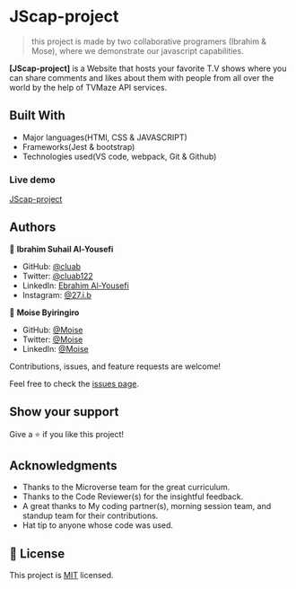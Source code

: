 # JScap-project

> this project is made by two collaborative programers (Ibrahim & Mose), where we demonstrate our javascript capabilities.


**[JScap-project]** is a Website that hosts your favorite T.V shows where you can share comments and likes about them with people from all over the world by the help of TVMaze API services.
## Built With

- Major languages(HTMl, CSS & JAVASCRIPT)
- Frameworks(Jest & bootstrap)
- Technologies used(VS code, webpack, Git & Github)


### Live demo

[JScap-project](https://cluab.github.io/JScap-project/dist/#)

## Authors

👤 **Ibrahim Suhail Al-Yousefi**

- GitHub: [@cluab](https://github.com/Cluab)
- Twitter: [@cluab122](https://twitter.com/cluab122)
- LinkedIn: [Ebrahim Al-Yousefi](https://www.linkedin.com/in/ebrahim-al-yousefi-207808237/)
- Instagram: [@27.i.b](https://www.instagram.com/27.i.b/)

👤 **Moise Byiringiro**

- GitHub: [@Moise ](https://github.com/Moise-code)
- Twitter: [@Moise ](https://twitter.com/cluab122)
- LinkedIn: [@Moise ](https://www.linkedin.com/in/moise-byiringiro-8a8ba4142/)



Contributions, issues, and feature requests are welcome!

Feel free to check the [issues page](https://github.com/Cluab/JScap-project/issues).

## Show your support

Give a ⭐️ if you like this project!

## Acknowledgments

- Thanks to the Microverse team for the great curriculum.
- Thanks to the Code Reviewer(s) for the insightful feedback.
- A great thanks to My coding partner(s), morning session team, and standup team for their contributions.
- Hat tip to anyone whose code was used.

## 📝 License

This project is [MIT](./LICENSE.md) licensed.
